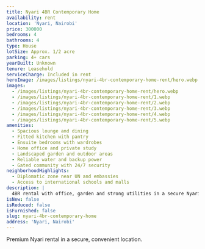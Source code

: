 ```yaml
---
title: Nyari 4BR Contemporary Home
availability: rent
location: 'Nyari, Nairobi'
price: 300000
bedrooms: 4
bathrooms: 4
type: House
lotSize: Approx. 1/2 acre
parking: 4+ cars
yearBuilt: Unknown
tenure: Leasehold
serviceCharge: Included in rent
heroImage: /images/listings/nyari-4br-contemporary-home-rent/hero.webp
images:
  - /images/listings/nyari-4br-contemporary-home-rent/hero.webp
  - /images/listings/nyari-4br-contemporary-home-rent/1.webp
  - /images/listings/nyari-4br-contemporary-home-rent/2.webp
  - /images/listings/nyari-4br-contemporary-home-rent/3.webp
  - /images/listings/nyari-4br-contemporary-home-rent/4.webp
  - /images/listings/nyari-4br-contemporary-home-rent/5.webp
amenities:
  - Spacious lounge and dining
  - Fitted kitchen with pantry
  - Ensuite bedrooms with wardrobes
  - Home office and private study
  - Landscaped garden and outdoor areas
  - Reliable water and backup power
  - Gated community with 24/7 security
neighborhoodHighlights:
  - Diplomatic zone near UN and embassies
  - Access to international schools and malls
description: |
  4BR rental with office, garden and strong utilities in a secure Nyari enclave.
isNew: false
isReduced: false
isFurnished: false
slug: nyari-4br-contemporary-home
address: 'Nyari, Nairobi'
---
```

Premium Nyari rental in a secure, convenient location.
